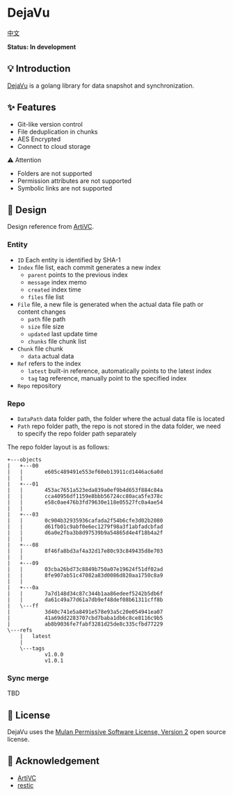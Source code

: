 # DejaVu

[中文](README_zh_CN.md)

**Status: In development**

## 💡 Introduction

[DejaVu](https://github.com/siyuan-note/dejavu) is a golang library for data snapshot and synchronization.

## ✨ Features

* Git-like version control
* File deduplication in chunks
* AES Encrypted
* Connect to cloud storage

⚠️ Attention

* Folders are not supported
* Permission attributes are not supported
* Symbolic links are not supported

## 🎨 Design

Design reference from [ArtiVC](https://github.com/InfuseAI/ArtiVC).

### Entity

* `ID` Each entity is identified by SHA-1
* `Index` file list, each commit generates a new index
    * `parent` points to the previous index
    * `message` index memo
    * `created` index time
    * `files` file list
* `File` file, a new file is generated when the actual data file path or content changes
    * `path` file path
    * `size` file size
    * `updated` last update time
    * `chunks` file chunk list
* `Chunk` file chunk
    * `data` actual data
* `Ref` refers to the index
    * `latest` built-in reference, automatically points to the latest index
    * `tag` tag reference, manually point to the specified index
* `Repo` repository

### Repo

* `DataPath` data folder path, the folder where the actual data file is located
* `Path` repo folder path, the repo is not stored in the data folder, we need to specify the repo folder path separately

The repo folder layout is as follows:

```text
+---objects
|   +---00
|   |       e605c489491e553ef60eb13911cd1446ac6a0d
|   |
|   +---01
|   |       453ac7651a523eda839a0ef9b4d653f884c84a
|   |       cca40956df1159e8bbb56724cc80aca5fe378c
|   |       e58c0ae476b3fd79630e118e05527fc0a4ae54
|   |
|   +---03
|   |       0c904b32935936cafada2f54b6cfe3d02b2080
|   |       d61fb01c9abf0e6ec1279f98a3f1abfadcbfad
|   |       d6a0e2fba3b8d97539b9a54865d4e4f18b4a2f
|   |
|   +---08
|   |       8f46fa8bd3af4a32d17e80c93c849435d8e703
|   |
|   +---09
|   |       03cba26bd73c8849b750a07e19624f51df02ad
|   |       8fe907ab51c47082a83d0086d820aa1750c8a9
|   |
|   +---0a
|   |       7a7d148d34c87c344b1aa86edeef5242b5db6f
|   |       da61c49a77d61a7db9ef48def08b61311cff8b
|   \---ff
|           3d40c741e5a8491e578e93a5c20e054941ea07
|           41a69dd2283707cbd7baba1db6c8ce8116c9b5
|           ab8b9036fe7fabf3281d25de8c335cfbd77229
\---refs
    |   latest
    |
    \---tags
            v1.0.0
            v1.0.1
```

### Sync merge

TBD

## 📄 License

DejaVu uses the [Mulan Permissive Software License, Version 2](http://license.coscl.org.cn/MulanPSL2) open source license.

## 🙏 Acknowledgement

* [ArtiVC](https://github.com/InfuseAI/ArtiVC)
* [restic](https://github.com/restic/restic)

